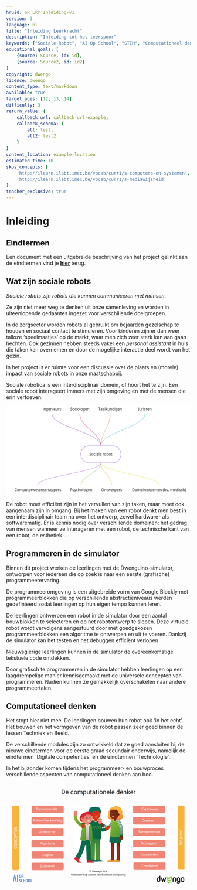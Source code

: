 ```yaml
---
hruid: SR_Lkr_Inleiding-v1
version: 3
language: nl
title: "Inleiding Leerkracht"
description: "Inleiding tot het leerspoor"
keywords: ["Sociale Robot", "AI Op School", "STEM", "Computationeel denken", "Grafisch programmeren"]
educational_goals: [
    {source: Source, id: id}, 
    {source: Source2, id: id2}
]
copyright: dwengo
licence: dwengo
content_type: text/markdown
available: true
target_ages: [12, 13, 14]
difficulty: 3
return_value: {
    callback_url: callback-url-example,
    callback_schema: {
        att: test,
        att2: test2
    }
}
content_location: example-location
estimated_time: 10
skos_concepts: [
    'http://ilearn.ilabt.imec.be/vocab/curr1/s-computers-en-systemen', 
    'http://ilearn.ilabt.imec.be/vocab/curr1/s-mediawijsheid'
]
teacher_exclusive: true
---
```


# Inleiding

## Eindtermen
Een document met een uitgebreide beschrijving van het project gelinkt aan de eindtermen vind je [**hier**](embed/EindtermenAStroomSsocialeRobot.pdf "Eindtermen") terug.

## Wat zijn sociale robots
*Sociale robots zijn robots die kunnen communiceren met mensen.*

Ze zijn niet meer weg te denken uit onze samenleving en worden in uiteenlopende gedaantes ingezet voor verschillende doelgroepen.

In de zorgsector worden robots al gebruikt om bejaarden gezelschap te houden en sociaal contact te stimuleren. Voor kinderen zijn er dan weer talloze ‘speelmaatjes’ op de markt, waar men zich zeer sterk kan aan gaan hechten. Ook gezinnen hebben steeds vaker een *personal assistant* in huis die taken kan overnemen en door de mogelijke interactie deel wordt van het gezin.

In het project is er ruimte voor een discussie over de plaats en (morele) impact van sociale robots in onze maatschappij.

Sociale robotica is een interdisciplinair domein, of hoort het te zijn. Een sociale robot interageert immers met zijn omgeving en met de mensen die erin vertoeven.

![](embed/SR_interdisciplinair.png "interdisciplinair domein")

De robot moet efficiënt zijn in het vervullen van zijn taken, maar moet ook aangenaam zijn in omgang. Bij het maken van een robot denkt men best in een interdisciplinair team na over het ontwerp, zowel hardware- als softwarematig. Er is kennis nodig over verschillende domeinen: het gedrag van mensen wanneer ze interageren met een robot, de technische kant van een robot, de esthetiek …


## Programmeren in de simulator
Binnen dit project werken de leerlingen met de Dwenguino-simulator, ontworpen voor iedereen die op zoek is naar een eerste (grafische) programmeerervaring.

De programmeeromgeving is een uitgebreide vorm van Google Blockly met programmeerblokken die op verschillende abstractieniveaus werden gedefinieerd zodat leerlingen op hun eigen tempo kunnen leren.

De leerlingen ontwerpen een robot in de simulator door een aantal bouwblokken te selecteren en op het robotontwerp te slepen. Deze virtuele robot wordt vervolgens aangestuurd door met goedgekozen programmeerblokken een algoritme te ontwerpen en uit te voeren. Dankzij de simulator kan het testen en het debuggen efficiënt verlopen.

Nieuwsgierige leerlingen kunnen in de simulator de overeenkomstige tekstuele code ontdekken.

Door grafisch te programmeren in de simulator hebben leerlingen op een laagdrempelige manier kennisgemaakt met de universele concepten van programmeren. Nadien kunnen ze gemakkelijk overschakelen naar andere programmeertalen.

## Computationeel denken
Het stopt hier niet mee. De leerlingen  bouwen hun robot ook 'in het echt'. Het bouwen en het vormgeven van de robot passen zeer goed binnen de lessen Techniek en Beeld.

De verschillende modules zijn zo ontwikkeld dat ze goed aansluiten bij de nieuwe eindtermen voor de eerste graad secundair onderwijs, namelijk de eindtermen 'Digitale competenties' en de eindtermen 'Technologie'.

In het bijzonder komen tijdens het programmeer- en bouwproces verschillende aspecten van computationeel denken aan bod. 

![](embed/Poster.png "Poster computationeel denken")